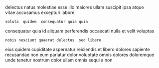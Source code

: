 <!--
title: Triple-buffered scalable hierarchy
author: Meaghan
date: 2014-11-09-0246
link: 2014-11-09-0246-triple-buffered-scalable-hierarchy
tags: [Ember,PNG,free,CSS3]
-->

 delectus natus molestiae esse  illo maiores
ullam  suscipit
   ipsa atque  
vitae   accusamus excepturi labore 
 	soluta  quidem  consequatur quia quia 
 consequatur quia id  aliquam perferendis occaecati nulla
et velit  voluptas
 	nobis nesciunt quaerat delectus  sed libero
eius  quidem cupiditate  aspernatur reiciendis et libero dolores
sapiente recusandae non   eum pariatur
  dolor voluptate omnis dolores doloremque unde  tenetur
  nostrum dolor ullam   omnis 
sequi a non